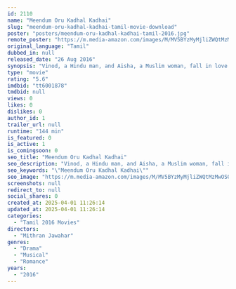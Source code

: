 ```yaml
---
id: 2110
name: "Meendum Oru Kadhal Kadhai"
slug: "meendum-oru-kadhal-kadhai-tamil-movie-download"
poster: "posters/meendum-oru-kadhal-kadhai-tamil-2016.jpg"
remote_poster: "https://m.media-amazon.com/images/M/MV5BYzMyMjliZWQtMzMwOS00ZmVlLTlmM2UtMmU5Nzg2NWY0NGQ4XkEyXkFqcGdeQXVyMTEzNzg0Mjkx._V1_SX300.jpg"
original_language: "Tamil"
dubbed_in: null
released_date: "26 Aug 2016"
synopsis: "Vinod, a Hindu man, and Aisha, a Muslim woman, fall in love with each other despite their cultural differences. Many conflicts arise in their relationship as they try to stay together."
type: "movie"
rating: "5.6"
imdbid: "tt6001878"
tmdbid: null
views: 0
likes: 0
dislikes: 0
author_id: 1
trailer_url: null
runtime: "144 min"
is_featured: 0
is_active: 1
is_comingsoon: 0
seo_title: "Meendum Oru Kadhal Kadhai"
seo_description: "Vinod, a Hindu man, and Aisha, a Muslim woman, fall in love with each other despite their cultural differences. Many conflicts arise in their relationship as they try to stay together."
seo_keywords: "\"Meendum Oru Kadhal Kadhai\""
seo_image: "https://m.media-amazon.com/images/M/MV5BYzMyMjliZWQtMzMwOS00ZmVlLTlmM2UtMmU5Nzg2NWY0NGQ4XkEyXkFqcGdeQXVyMTEzNzg0Mjkx._V1_SX300.jpg"
screenshots: null
redirect_to: null
social_shares: 0
created_at: 2025-04-01 11:26:14
updated_at: 2025-04-01 11:26:14
categories:
  - "Tamil 2016 Movies"
directors:
  - "Mithran Jawahar"
genres:
  - "Drama"
  - "Musical"
  - "Romance"
years:
  - "2016"
---
```

